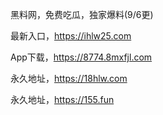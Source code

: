 黑料网，免费吃瓜，独家爆料(9/6更)

最新入口，https://ihlw25.com

App下载，https://8774.8mxfjl.com

永久地址，https://18hlw.com

永久地址，https://155.fun
